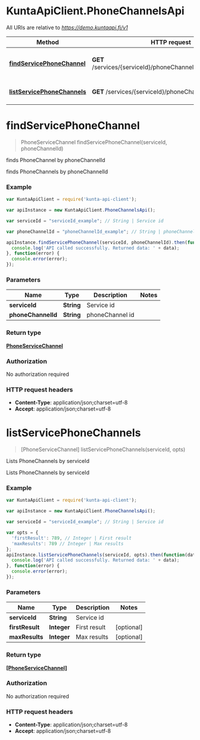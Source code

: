 # KuntaApiClient.PhoneChannelsApi

All URIs are relative to *https://demo.kuntaapi.fi/v1*

Method | HTTP request | Description
------------- | ------------- | -------------
[**findServicePhoneChannel**](PhoneChannelsApi.md#findServicePhoneChannel) | **GET** /services/{serviceId}/phoneChannels/{phoneChannelId} | finds PhoneChannel by phoneChannelId
[**listServicePhoneChannels**](PhoneChannelsApi.md#listServicePhoneChannels) | **GET** /services/{serviceId}/phoneChannels | Lists PhoneChannels by serviceId


<a name="findServicePhoneChannel"></a>
# **findServicePhoneChannel**
> PhoneServiceChannel findServicePhoneChannel(serviceId, phoneChannelId)

finds PhoneChannel by phoneChannelId

finds PhoneChannels by phoneChannelId

### Example
```javascript
var KuntaApiClient = require('kunta-api-client');

var apiInstance = new KuntaApiClient.PhoneChannelsApi();

var serviceId = "serviceId_example"; // String | Service id

var phoneChannelId = "phoneChannelId_example"; // String | phoneChannel id

apiInstance.findServicePhoneChannel(serviceId, phoneChannelId).then(function(data) {
  console.log('API called successfully. Returned data: ' + data);
}, function(error) {
  console.error(error);
});

```

### Parameters

Name | Type | Description  | Notes
------------- | ------------- | ------------- | -------------
 **serviceId** | **String**| Service id | 
 **phoneChannelId** | **String**| phoneChannel id | 

### Return type

[**PhoneServiceChannel**](PhoneServiceChannel.md)

### Authorization

No authorization required

### HTTP request headers

 - **Content-Type**: application/json;charset=utf-8
 - **Accept**: application/json;charset=utf-8

<a name="listServicePhoneChannels"></a>
# **listServicePhoneChannels**
> [PhoneServiceChannel] listServicePhoneChannels(serviceId, opts)

Lists PhoneChannels by serviceId

Lists PhoneChannels by serviceId

### Example
```javascript
var KuntaApiClient = require('kunta-api-client');

var apiInstance = new KuntaApiClient.PhoneChannelsApi();

var serviceId = "serviceId_example"; // String | Service id

var opts = { 
  'firstResult': 789, // Integer | First result
  'maxResults': 789 // Integer | Max results
};
apiInstance.listServicePhoneChannels(serviceId, opts).then(function(data) {
  console.log('API called successfully. Returned data: ' + data);
}, function(error) {
  console.error(error);
});

```

### Parameters

Name | Type | Description  | Notes
------------- | ------------- | ------------- | -------------
 **serviceId** | **String**| Service id | 
 **firstResult** | **Integer**| First result | [optional] 
 **maxResults** | **Integer**| Max results | [optional] 

### Return type

[**[PhoneServiceChannel]**](PhoneServiceChannel.md)

### Authorization

No authorization required

### HTTP request headers

 - **Content-Type**: application/json;charset=utf-8
 - **Accept**: application/json;charset=utf-8

